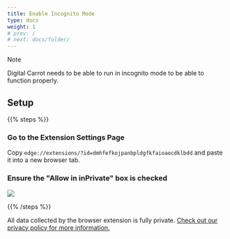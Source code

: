 ```yaml
---
title: Enable Incognito Mode
type: docs
weight: 1
# prev: /
# next: docs/folder/
---
```


> [!NOTE]
> Digital Carrot needs to be able to run in incognito mode to be able to function properly.

## Setup

{{% steps %}}

### Go to the Extension Settings Page

Copy `edge://extensions/?id=dmhfefkojpanbpldgfkfaioaocdklbdd` and paste it into a new browser tab.

### Ensure the "Allow in inPrivate" box is checked

![](/images/docs/edge/incognito.png)

{{% /steps %}}

All data collected by the browser extension is fully private. [Check out our privacy policy for more information.](/docs/privacy_policy/)
